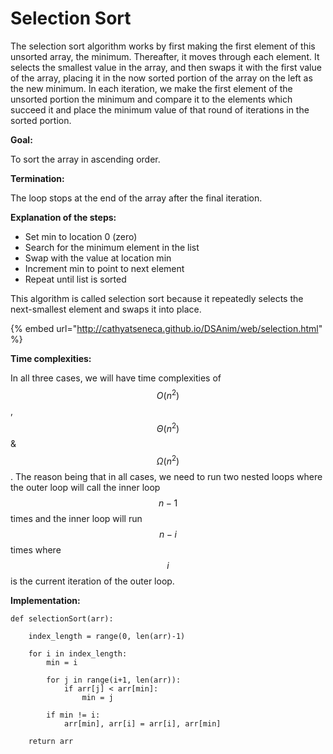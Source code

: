 # Selection Sort

The selection sort algorithm works by first making the first element of this unsorted array, the minimum. Thereafter, it moves through each element. It selects the smallest value in the array, and then swaps it with the first value of the array, placing it in the now sorted portion of the array on the left as the new minimum. In each iteration, we make the first element of the unsorted portion the minimum and compare it to the elements which succeed it and place the minimum value of that round of iterations in the sorted portion.&#x20;

**Goal:**

To sort the array in ascending order.

**Termination:**

The loop stops at the end of the array after the final iteration.

**Explanation of the steps:**

* Set min to location 0 (zero)
* Search for the minimum element in the list
* Swap with the value at location min
* Increment min to point to next element
* Repeat until list is sorted

This algorithm is called selection sort because it repeatedly selects the next-smallest element and swaps it into place.

{% embed url="http://cathyatseneca.github.io/DSAnim/web/selection.html" %}

**Time complexities:**

In all three cases, we will have time complexities of $$O(n^2)$$,$$Θ(n^2)$$& $$Ω(n^2)$$. The reason being that in all cases, we need to run two nested loops where the outer loop will call the inner loop $$n-1$$ times and the inner loop will run $$n - i$$ times where $$i$$ is the current iteration of the outer loop.

**Implementation:**

```
def selectionSort(arr):
    
    index_length = range(0, len(arr)-1)
        
    for i in index_length:
        min = i
            
        for j in range(i+1, len(arr)):
            if arr[j] < arr[min]:
                min = j
                    
        if min != i:
            arr[min], arr[i] = arr[i], arr[min]
                
    return arr    
```
